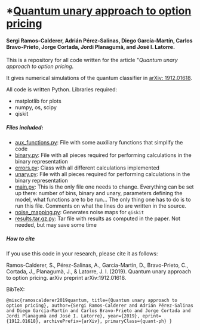 # *[Quantum unary approach to option pricing](https://arxiv.org/abs/1912.01618)

#### Sergi Ramos-Calderer, Adrián Pérez-Salinas, Diego García-Martín, Carlos Bravo-Prieto, Jorge Cortada, Jordi Planagumà, and José I. Latorre.


This is a repository for all code written for the article "*Quantum unary approach to option pricing*. 

It gives numerical simulations of the quantum classifier in [arXiv: 1912.01618](https://arxiv.org/abs/1912.01618).

All code is written Python. Libraries required:

  - matplotlib for plots
  - numpy, os, scipy
  - qiskit

##### Files included:
  - [aux_functions.py](https://github.com/UB-Quantic/quantum-finance/blob/master/aux_functions.py): File with some auxiliary functions that simplify the code
  - [binary.py](https://github.com/UB-Quantic/quantum-finance/blob/master/binary.py): File with all pieces required for performing calculations in the binary representation
  - [errors.py](https://github.com/UB-Quantic/quantum-finance/blob/master/errors.py): Class with all different calculations implemented
  - [unary.py](https://github.com/UB-Quantic/quantum-finance/blob/master/unary.py): File with all pieces required for performing calculations in the binary representation
  - [main.py](https://github.com/UB-Quantic/quantum-finance/blob/master/main.py): This is the only file one needs to change. Everything can be set up there: number of bins, binary and unary, parameters defining the model, what functions are to be run... The only thing one has to do is to run this file. Comments on what the lines do are written in the source.
  - [noise_mapping.py](https://github.com/UB-Quantic/quantum-finance/blob/master/noise_mapping.py): Generates noise maps for `qiskit`
  - [results.tar.gz.py](https://github.com/UB-Quantic/quantum-finance/blob/master/results.tar.gz): Tar file with results as computed in the paper. Not needed, but may save some time

##### How to cite

If you use this code in your research, please cite it as follows:

Ramos-Calderer, S., Pérez-Salinas, A., García-Martín, D., Bravo-Prieto, C., Cortada, J., Planagumà, J., & Latorre, J. I. (2019). Quantum unary approach to option pricing. arXiv preprint arXiv:1912.01618.

BibTeX:

`@misc{ramoscalderer2019quantum,
    title={Quantum unary approach to option pricing},
    author={Sergi Ramos-Calderer and Adrián Pérez-Salinas and Diego García-Martín and Carlos Bravo-Prieto and Jorge Cortada and Jordi Planagumà and José I. Latorre},
    year={2019},
    eprint={1912.01618},
    archivePrefix={arXiv},
    primaryClass={quant-ph}
}
`



